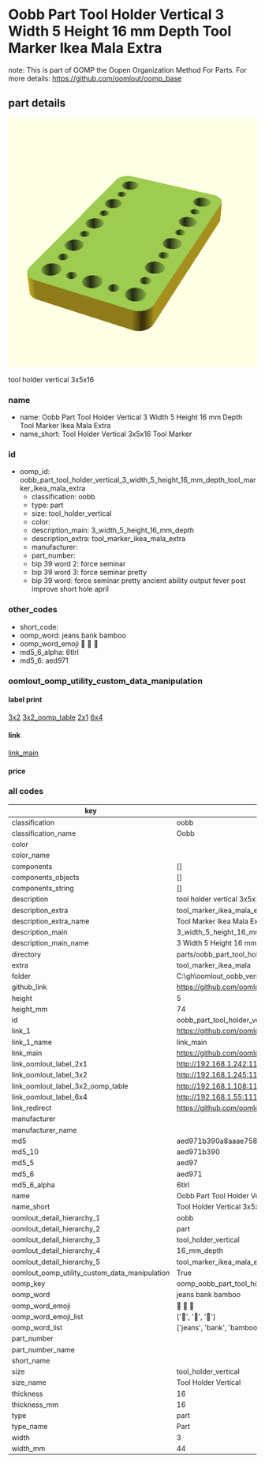 # Oobb Part Tool Holder Vertical 3 Width 5 Height 16 mm Depth Tool Marker Ikea Mala Extra  

note: This is part of OOMP the Oopen Organization Method For Parts. For more details: https://github.com/oomlout/oomp_base

##  part details
  

[![](3dpr.png)](3dpr.png)

tool holder vertical 3x5x16



### name
* name: Oobb Part Tool Holder Vertical 3 Width 5 Height 16 mm Depth Tool Marker Ikea Mala Extra
* name_short: Tool Holder Vertical 3x5x16 Tool Marker
### id
* oomp_id: oobb_part_tool_holder_vertical_3_width_5_height_16_mm_depth_tool_marker_ikea_mala_extra
  * classification: oobb
  * type: part
  * size: tool_holder_vertical
  * color: 
  * description_main: 3_width_5_height_16_mm_depth
  * description_extra: tool_marker_ikea_mala_extra
  * manufacturer: 
  * part_number: 
  * bip 39 word 2: force seminar
  * bip 39 word 3: force seminar pretty
  * bip 39 word: force seminar pretty ancient ability output fever post improve short hole april

### other_codes
* short_code: 
* oomp_word: jeans bank bamboo
* oomp_word_emoji :jeans: :bank: :bamboo:
* md5_6_alpha: 6tlrl
* md5_6: aed971






### oomlout_oomp_utility_custom_data_manipulation
#### label print
[3x2](http://192.168.1.245:1112/?label=oomp%206tlrl)
[3x2_oomp_table](http://192.168.1.108:1112/?label=oomp%206tlrl)
[2x1](http://192.168.1.242:1112/?label=oomp%206tlrl)
[6x4](http://192.168.1.55:1112/?label=oomp%206tlrl)    

#### link

[link_main](https://github.com/oomlout/oomlout_oobb_version_4_generated_parts/tree/main/navigation_oomp/oobb/part/tool_holder_vertical/3_width_5_height_16_mm_depth/tool_marker_ikea_mala_extra/part)                              

#### price







### all codes 
| key | value |  
| --- | --- |  
| classification | oobb |  
| classification_name | Oobb |  
| color |  |  
| color_name |  |  
| components | [] |  
| components_objects | [] |  
| components_string | [] |  
| description | tool holder vertical 3x5x16 |  
| description_extra | tool_marker_ikea_mala_extra |  
| description_extra_name | Tool Marker Ikea Mala Extra |  
| description_main | 3_width_5_height_16_mm_depth |  
| description_main_name | 3 Width 5 Height 16 mm Depth |  
| directory | parts/oobb_part_tool_holder_vertical_3_width_5_height_16_mm_depth_tool_marker_ikea_mala_extra |  
| extra | tool_marker_ikea_mala |  
| folder | C:\gh\oomlout_oobb_version_4_generated_parts\parts\oobb_part_tool_holder_vertical_3_width_5_height_16_mm_depth_tool_marker_ikea_mala_extra |  
| github_link | https://github.com/oomlout/oomlout_oomp_part_src/tree/main/parts/oobb_part_tool_holder_vertical_3_width_5_height_16_mm_depth_tool_marker_ikea_mala_extra |  
| height | 5 |  
| height_mm | 74 |  
| id | oobb_part_tool_holder_vertical_3_width_5_height_16_mm_depth_tool_marker_ikea_mala_extra |  
| link_1 | https://github.com/oomlout/oomlout_oobb_version_4_generated_parts/tree/main/navigation_oomp/oobb/part/tool_holder_vertical/3_width_5_height_16_mm_depth/tool_marker_ikea_mala_extra/part |  
| link_1_name | link_main |  
| link_main | https://github.com/oomlout/oomlout_oobb_version_4_generated_parts/tree/main/navigation_oomp/oobb/part/tool_holder_vertical/3_width_5_height_16_mm_depth/tool_marker_ikea_mala_extra/part |  
| link_oomlout_label_2x1 | http://192.168.1.242:1112/?label=oomp%206tlrl |  
| link_oomlout_label_3x2 | http://192.168.1.245:1112/?label=oomp%206tlrl |  
| link_oomlout_label_3x2_oomp_table | http://192.168.1.108:1112/?label=oomp%206tlrl |  
| link_oomlout_label_6x4 | http://192.168.1.55:1112/?label=oomp%206tlrl |  
| link_redirect | https://github.com/oomlout/oomlout_oobb_version_4_generated_parts/tree/main/parts/oobb_tool_holder_vertical_03_05_16_ex_tool_marker_ikea_mala |  
| manufacturer |  |  
| manufacturer_name |  |  
| md5 | aed971b390a8aaae758010895470e2d8 |  
| md5_10 | aed971b390 |  
| md5_5 | aed97 |  
| md5_6 | aed971 |  
| md5_6_alpha | 6tlrl |  
| name | Oobb Part Tool Holder Vertical 3 Width 5 Height 16 mm Depth Tool Marker Ikea Mala Extra |  
| name_short | Tool Holder Vertical 3x5x16 Tool Marker |  
| oomlout_detail_hierarchy_1 | oobb |  
| oomlout_detail_hierarchy_2 | part |  
| oomlout_detail_hierarchy_3 | tool_holder_vertical |  
| oomlout_detail_hierarchy_4 | 16_mm_depth |  
| oomlout_detail_hierarchy_5 | tool_marker_ikea_mala_extra |  
| oomlout_oomp_utility_custom_data_manipulation | True |  
| oomp_key | oomp_oobb_part_tool_holder_vertical_3_width_5_height_16_mm_depth_tool_marker_ikea_mala_extra |  
| oomp_word | jeans bank bamboo |  
| oomp_word_emoji | :jeans: :bank: :bamboo: |  
| oomp_word_emoji_list | [':jeans:', ':bank:', ':bamboo:'] |  
| oomp_word_list | ['jeans', 'bank', 'bamboo'] |  
| part_number |  |  
| part_number_name |  |  
| short_name |  |  
| size | tool_holder_vertical |  
| size_name | Tool Holder Vertical |  
| thickness | 16 |  
| thickness_mm | 16 |  
| type | part |  
| type_name | Part |  
| width | 3 |  
| width_mm | 44 |  
